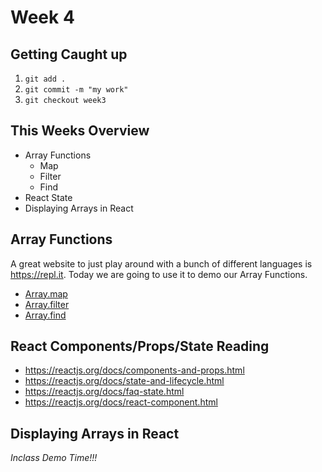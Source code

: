 # Week 4

## Getting Caught up

1. `git add .`
2. `git commit -m "my work"`
3. `git checkout week3`

## This Weeks Overview

- Array Functions
  - Map
  - Filter
  - Find
- React State
- Displaying Arrays in React

## Array Functions

A great website to just play around with a bunch of different languages
is https://repl.it. Today we are going to use it to demo our Array Functions.

- [Array.map](https://developer.mozilla.org/en-US/docs/Web/JavaScript/Reference/Global_Objects/Array/map)
- [Array.filter](https://developer.mozilla.org/en-US/docs/Web/JavaScript/Reference/Global_Objects/Array/filter)
- [Array.find](https://developer.mozilla.org/en-US/docs/Web/JavaScript/Reference/Global_Objects/Array/find)

## React Components/Props/State Reading

- https://reactjs.org/docs/components-and-props.html
- https://reactjs.org/docs/state-and-lifecycle.html
- https://reactjs.org/docs/faq-state.html
- https://reactjs.org/docs/react-component.html

## Displaying Arrays in React

_Inclass Demo Time!!!_
